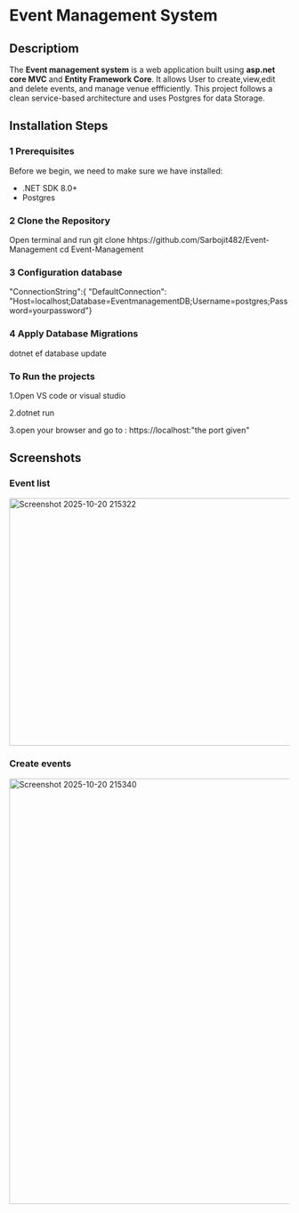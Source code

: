 # Event Management System
## Descriptiom
The **Event management system** is a web application built using **asp.net core MVC** and **Entity Framework Core**.
It allows User to create,view,edit and delete events, and manage venue effficiently.
This project follows a clean service-based architecture and uses Postgres for data Storage.

## Installation Steps
### 1 Prerequisites
Before we begin, we need to make sure we have installed:
- .NET SDK 8.0+
- Postgres
### 2 Clone the Repository 
Open terminal and run
git clone hhtps://github.com/Sarbojit482/Event-Management
cd Event-Management

### 3 Configuration database
"ConnectionString":{
"DefaultConnection": "Host=localhost;Database=EventmanagementDB;Username=postgres;Password=yourpassword"}

### 4 Apply Database Migrations
dotnet ef database update

### To Run the projects
1.Open VS code or visual studio

2.dotnet run

3.open your browser and go to : https://localhost:"the port given"


## Screenshots
### Event list
<img width="1615" height="445" alt="Screenshot 2025-10-20 215322" src="https://github.com/user-attachments/assets/4d58a0ac-61b0-4c33-9e86-6a82b50a253f" />

### Create events 
<img width="1597" height="765" alt="Screenshot 2025-10-20 215340" src="https://github.com/user-attachments/assets/674c786c-5534-4faa-bc68-23c05ad079d2" />


